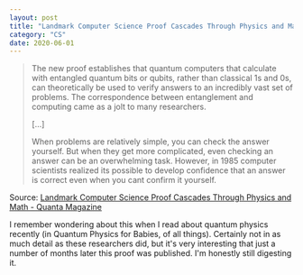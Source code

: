 ```yaml
---
layout: post
title: "Landmark Computer Science Proof Cascades Through Physics and Math"
category: "CS"
date: 2020-06-01
---
```


> The new proof establishes that quantum computers that calculate with entangled quantum bits or qubits, rather than classical 1s and 0s, can theoretically be used to verify answers to an incredibly vast set of problems. The correspondence between entanglement and computing came as a jolt to many researchers.
>
> [...]
>
> When problems are relatively simple, you can check the answer yourself. But when they get more complicated, even checking an answer can be an overwhelming task. However, in 1985 computer scientists realized its possible to develop confidence that an answer is correct even when you cant confirm it yourself.

Source: [Landmark Computer Science Proof Cascades Through Physics and Math - Quanta Magazine](https://www.quantamagazine.org/landmark-computer-science-proof-cascades-through-physics-and-math-20200304/)

I remember wondering about this when I read about quantum physics recently (in Quantum Physics for Babies, of all things).  Certainly not in as much detail as these researchers did, but it's very interesting that just a number of months later this proof was published. I'm honestly still digesting it.
